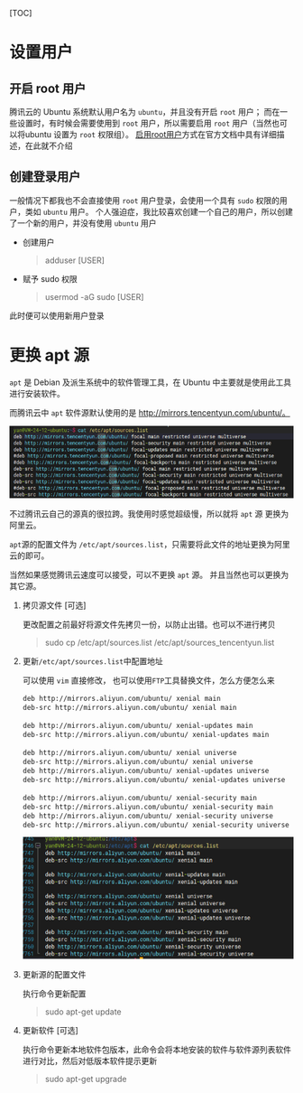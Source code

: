 [TOC]
# 设置用户
## 开启 root 用户
腾讯云的 Ubuntu 系统默认用户名为 `ubuntu`，并且没有开启 `root` 用户；
而在一些设置时，有时候会需要使用到 `root` 用户，所以需要启用 `root` 用户（当然也可以将ubuntu 设置为 `root` 权限组）。
[启用root用户](https://cloud.tencent.com/document/product/1207/44569#ubuntu-.E7.B3.BB.E7.BB.9F.E5.A6.82.E4.BD.95.E4.BD.BF.E7.94.A8-root-.E7.94.A8.E6.88.B7.E7.99.BB.E5.BD.95.E5.AE.9E.E4.BE.8B.EF.BC.9F)方式在官方文档中具有详细描述，在此就不介绍

## 创建登录用户
一般情况下都我也不会直接使用 `root` 用户登录，会使用一个具有 `sudo` 权限的用户，类如 `ubuntu` 用户。
个人强迫症，我比较喜欢创建一个自己的用户，所以创建了一个新的用户，并没有使用 `ubuntu` 用户

* 创建用户
    > adduser [USER] 

* 赋予 sudo 权限
    > usermod -aG sudo [USER] 

此时便可以使用新用户登录


# 更换 apt 源
`apt` 是 Debian 及派生系统中的软件管理工具，在 Ubuntu 中主要就是使用此工具进行安装软件。

而腾讯云中 `apt` 软件源默认使用的是 http://mirrors.tencentyun.com/ubuntu/。 

![](./images/00/01.png)

不过腾讯云自己的源真的很拉跨。我使用时感觉超级慢，所以就将 `apt` 源 更换为阿里云。

`apt`源的配置文件为 `/etc/apt/sources.list`，只需要将此文件的地址更换为阿里云的即可。

当然如果感觉腾讯云速度可以接受，可以不更换 `apt` 源。 并且当然也可以更换为其它源。


1. 拷贝源文件 [可选]
   
    更改配置之前最好将源文件先拷贝一份，以防止出错。也可以不进行拷贝
    > sudo cp /etc/apt/sources.list /etc/apt/sources_tencentyun.list


2. 更新`/etc/apt/sources.list`中配置地址
   
    可以使用 `vim` 直接修改， 也可以使用`FTP`工具替换文件，怎么方便怎么来 
    ```
    deb http://mirrors.aliyun.com/ubuntu/ xenial main
    deb-src http://mirrors.aliyun.com/ubuntu/ xenial main

    deb http://mirrors.aliyun.com/ubuntu/ xenial-updates main
    deb-src http://mirrors.aliyun.com/ubuntu/ xenial-updates main

    deb http://mirrors.aliyun.com/ubuntu/ xenial universe
    deb-src http://mirrors.aliyun.com/ubuntu/ xenial universe
    deb http://mirrors.aliyun.com/ubuntu/ xenial-updates universe
    deb-src http://mirrors.aliyun.com/ubuntu/ xenial-updates universe

    deb http://mirrors.aliyun.com/ubuntu/ xenial-security main
    deb-src http://mirrors.aliyun.com/ubuntu/ xenial-security main
    deb http://mirrors.aliyun.com/ubuntu/ xenial-security universe
    deb-src http://mirrors.aliyun.com/ubuntu/ xenial-security universe

    ```
    ![](./images/00/02.png)

3. 更新源的配置文件
   
   执行命令更新配置
   > sudo apt-get update

4. 更新软件 [可选]
   
   执行命令更新本地软件包版本，此命令会将本地安装的软件与软件源列表软件进行对比，然后对低版本软件提示更新
   > sudo apt-get upgrade


